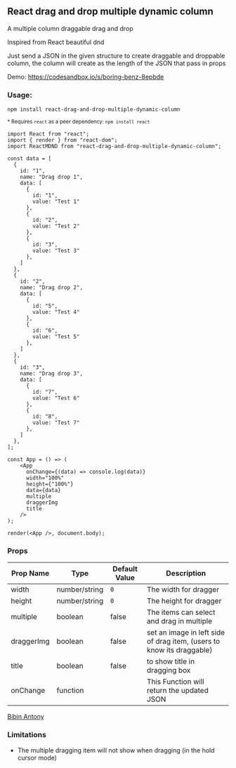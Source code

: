 ## React drag and drop multiple dynamic column
A multiple column draggable drag and drop

Inspired from  React beautiful dnd

Just send a JSON in the given structure to create draggable and droppable column, the column will create as the length of the JSON that pass in props

Demo: https://codesandbox.io/s/boring-benz-8epbde

### Usage: 

`npm install react-drag-and-drop-multiple-dynamic-column`

<sup>* Requires `react` as a peer dependency: `npm install react`</sup>


```
import React from "react";
import { render } from "react-dom";
import ReactMDND from "react-drag-and-drop-multiple-dynamic-column";

const data = [
  {
    id: "1",
    name: "Drag drop 1",
    data: [
      {
        id: "1",
        value: "Test 1"
      },
      {
        id: "2",
        value: "Test 2"
      },
      {
        id: "3",
        value: "Test 3"
      },
    ]
  },
  {
    id: "2",
    name: "Drag drop 2",
    data: [
      {
        id: "5",
        value: "Test 4"
      },
      {
        id: "6",
        value: "Test 5"
      },
    ]
  },
  {
    id: "3",
    name: "Drag drop 3",
    data: [
      {
        id: "7",
        value: "Test 6"
      },
      {
        id: "8",
        value: "Test 7"
      },
    ]
  },
];

const App = () => (
    <App 
      onChange={(data) => console.log(data)}
      width="100%" 
      height={"100%"} 
      data={data} 
      multiple 
      draggerImg
      title
    />
);

render(<App />, document.body);
```

### Props

| Prop Name  | Type | Default Value | Description |
| ------------- | ------------- | ------------- | ------------- |
| width | number/string | `0` | The width for dragger |
| height | number/string | `0` | The height for dragger |
| multiple | boolean | false | The items can select and drag in multiple |
| draggerImg | boolean | false | set an image in left side of drag item,  (users to know its draggable) |
| title | boolean | false | to show title in dragging box |
| onChange | function |  | This Function will return the updated JSON |

[Bibin Antony](https://github.com/bibinantony1998)

### Limitations
- The multiple dragging item will not show when dragging (in the hold cursor mode)
